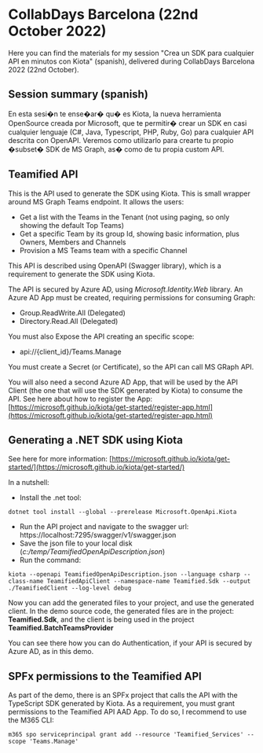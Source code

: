 # CollabDays Barcelona (22nd October 2022)
Here you can find the materials for my session "Crea un SDK para cualquier API en minutos con Kiota" (spanish), delivered during CollabDays Barcelona 2022 (22nd October).

## Session summary (spanish)
En esta sesi�n te ense�ar� qu� es Kiota, la nueva herramienta OpenSource creada por Microsoft, que te permitir� crear un SDK en casi cualquier lenguaje (C#, Java, Typescript, PHP, Ruby, Go) 
para cualquier API descrita con OpenAPI. Veremos como utilizarlo para crearte tu propio �subset� SDK de MS Graph, as� como de tu propia custom API.

## Teamified API
This is the API used to generate the SDK using Kiota. This is small wrapper around MS Graph Teams endpoint. It allows the users:
  - Get a list with the Teams in the Tenant (not using paging, so only showing the default Top Teams)
  - Get a specific Team by its group Id, showing basic information, plus Owners, Members and Channels
  - Provision a MS Teams team with a specific Channel

This API is described using OpenAPI (Swagger library), which is a requirement to generate the SDK using Kiota.

The API is secured by Azure AD, using _Microsoft.Identity.Web_ library. An Azure AD App must be created, requiring permissions for consuming Graph:
  - Group.ReadWrite.All (Delegated)
  - Directory.Read.All (Delegated)

You must also Expose the API creating an specific scope:
  - api://{client_id}/Teams.Manage

You must create a Secret (or Certificate), so the API can call MS GRaph API.

You will also need a second Azure AD App, that will be used by the API Client (the one that will use the SDK generated by Kiota) to consume the API.
See here about how to register the App: [https://microsoft.github.io/kiota/get-started/register-app.html](https://microsoft.github.io/kiota/get-started/register-app.html)

## Generating a .NET SDK using Kiota

See here for more information: [https://microsoft.github.io/kiota/get-started/](https://microsoft.github.io/kiota/get-started/)

In a nutshell:
 - Install the .net tool:
 ```
dotnet tool install --global --prerelease Microsoft.OpenApi.Kiota
```
 - Run the API project and navigate to the swagger url: https://localhost:7295/swagger/v1/swagger.json
 - Save the json file to your local disk (_c:/temp/TeamifiedOpenApiDescription.json_)
- Run the command:
```
kiota --openapi TeamifiedOpenApiDescription.json --language csharp --class-name TeamifiedApiClient --namespace-name Teamified.Sdk --output ./TeamifiedClient --log-level debug
```

Now you can add the generated files to your project, and use the generated client. In the demo source code, the generated files are in the project: __Teamified.Sdk__, and the client is being used in the
project __Teamified.BatchTeamsProvider__

You can see there how you can do Authentication, if your API is secured by Azure AD, as in this demo.

## SPFx permissions to the Teamified API

As part of the demo, there is an SPFx project that calls the API with the TypeScript SDK generated by Kiota. As a requirement, you must grant permissions to the Teamified API AAD App. To do so, 
I recommend to use the M365 CLI:

```
m365 spo serviceprincipal grant add --resource 'Teamified_Services' --scope 'Teams.Manage'
```